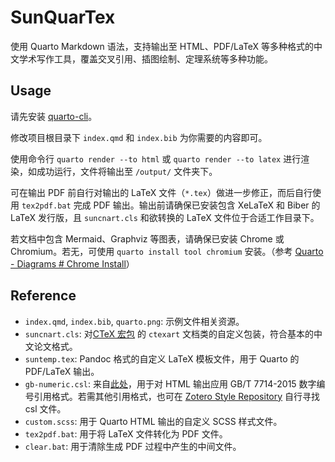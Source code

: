 # SunQuarTex

使用 Quarto Markdown 语法，支持输出至 HTML、PDF/LaTeX 等多种格式的中文学术写作工具，覆盖交叉引用、插图绘制、定理系统等多种功能。

## Usage

请先安装 [quarto-cli](https://github.com/quarto-dev/quarto-cli)。

修改项目根目录下 `index.qmd` 和 `index.bib` 为你需要的内容即可。

使用命令行 `quarto render --to html` 或 `quarto render --to latex` 进行渲染，如成功运行，文件将输出至 `/output/` 文件夹下。

可在输出 PDF 前自行对输出的 LaTeX 文件（`*.tex`）做进一步修正，而后自行使用 `tex2pdf.bat` 完成 PDF 输出。输出前请确保已安装包含 XeLaTeX 和 Biber 的 LaTeX 发行版，且 `suncnart.cls` 和欲转换的 LaTeX 文件位于合适工作目录下。

若文档中包含 Mermaid、Graphviz 等图表，请确保已安装 Chrome 或 Chromium。若无，可使用 `quarto install tool chromium` 安装。（参考 [Quarto - Diagrams # Chrome Install](https://quarto.org/docs/authoring/diagrams.html#chrome-install)）

## Reference

- `index.qmd`, `index.bib`, `quarto.png`: 示例文件相关资源。
- `suncnart.cls`: 对[CTeX 宏包](https://ctan.org/pkg/ctex) 的 `ctexart` 文档类的自定义包装，符合基本的中文论文格式。
- `suntemp.tex`: Pandoc 格式的自定义 LaTeX 模板文件，用于 Quarto 的 PDF/LaTeX 输出。
- `gb-numeric.csl`: 来自[此处](https://www.zotero.org/styles/china-national-standard-gb-t-7714-2015-numeric)，用于对 HTML 输出应用 GB/T 7714-2015 数字编号引用格式。若需其他引用格式，也可在 [Zotero Style Repository](https://www.zotero.org/styles) 自行寻找 csl 文件。
- `custom.scss`: 用于 Quarto HTML 输出的自定义 SCSS 样式文件。
- `tex2pdf.bat`: 用于将 LaTeX 文件转化为 PDF 文件。
- `clear.bat`: 用于清除生成 PDF 过程中产生的中间文件。